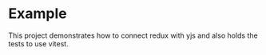 # Example

This project demonstrates how to connect redux with yjs and also holds the tests to use vitest.